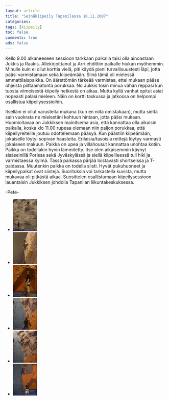 ```yaml
---
layout: article 
title: "Seinäkiipeily Tapanilassa 10.11.2007" 
categories: 
tags: [kiipeily]
toc: false 
comments: true 
ads: false 
---
```


Kello 9.00 alkaneeseen sessioon tarkkaan paikalla taisi olla ainoastaan
Jukkis ja Raakis. Allekirjoittanut ja Arri ehdittiin paikalle hiukan
myöhemmin. Minulle kuin ei ollut korttia vielä, piti käydä pieni
turvallisuustesti läpi, jotta pääsi varmistamaan sekä kiipeämään. Siinä
tämä oli mielessä ammattilaispaikka. On äärettömän tärkeää varmistaa,
ettei mukaan pääse ohjeista piittaamatonta porukkaa. No Jukkis tosin
minua vähän reppasi kun tuosta viimeisestä kiipeily hetkestä on aikaa.
Mutta kyllä vanhat opitut asiat nopeasti palasi mieleen. Näin on kortti
taskussa ja jatkossa on helpompi osallistua kiipeilysessioihin.

Itselläni ei ollut varusteita mukana (kun en niitä omistakaan), mutta
sieltä sain vuokrata ne mielestäni kohtuun hintaan, jotta pääsi mukaan.
Huomioitavaa on Jukkiksen mainitsema asia, että kannattaa olla aikaisin
paikalla, koska klo 11.00 rupeaa olemaan niin paljon porukkaa, että
kiipeilyreiteille joutuu odottelemaan pääsyä. Kun päästiin kiipeämään,
jokaiselle löytyi sopivan haasteita. Erilaisia/tasoisia reittejä löytyy
varmasti jokaiseen makuun. Paikka on upea ja villahousut kannattaa
unohtaa kotiin. Paikka on todellakin hyvin lämmitetty. Itse olen
aikaisemmin käynyt sisäseinillä Porissa sekä Jyväskylässä ja siellä
kiipeilleessä tuli hiki ja varmistaessa kylmä. Tässä paikassa pärjää
loistavasti shortseissa ja T-paidassa. Muutenkin paikka on todella
siisti. Hyvät pukuhuoneet ja kiipeilypaikat ovat siistejä. Suorituksia
voi tarkastella kuvista, mutta mukavaa oli pitkästä aikaa. Suosittelen
osallistumaan kiipeilysessioon lauantaisin Jukkiksen johdolla Tapanilan
liikuntakeskuksessa.

-Pete-

<div class="th-grid image-gallery" markdown="1">

-   [![](/images/seinakiipeily-tapanilassa-10.11.2007/Thumbnails/CIMG7075.JPG)](/images/seinakiipeily-tapanilassa-10.11.2007/CIMG7075.JPG)
-   [![](/images/seinakiipeily-tapanilassa-10.11.2007/Thumbnails/CIMG7078.JPG)](/images/seinakiipeily-tapanilassa-10.11.2007/CIMG7078.JPG)
-   [![](/images/seinakiipeily-tapanilassa-10.11.2007/Thumbnails/CIMG7086.JPG)](/images/seinakiipeily-tapanilassa-10.11.2007/CIMG7086.JPG)
-   [![](/images/seinakiipeily-tapanilassa-10.11.2007/Thumbnails/CIMG7087.JPG)](/images/seinakiipeily-tapanilassa-10.11.2007/CIMG7087.JPG)
-   [![](/images/seinakiipeily-tapanilassa-10.11.2007/Thumbnails/CIMG7088.JPG)](/images/seinakiipeily-tapanilassa-10.11.2007/CIMG7088.JPG)
-   [![](/images/seinakiipeily-tapanilassa-10.11.2007/Thumbnails/CIMG7091b.jpg)](/images/seinakiipeily-tapanilassa-10.11.2007/CIMG7091b.jpg)

</div>
